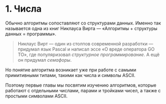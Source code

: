# 1. Числа

Обычно алгоритмы сопоставляют со структурами данных.
Именно так называется одна из книг Никлауса Вирта — «Алгоритмы + структуры данных = программы».

> Никлаус Вирт — один из столпов современной разработки — придумал язык Pascal и написал эссе «О вреде оператора GO TO», где популяризовал *структурное программирование*. А ещё он придумал *семафоры*.

Но понятие алгоритма возникает уже при работе с самыми примитивными типами, такими как числа и символы ASCII.

Поэтому первые главы мы посвятим изучению алгоритмов, которые работают с отдельными числами, парами и тройками чисел, а также с простыми символами ASCII.